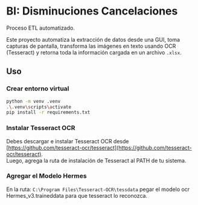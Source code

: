 # BI: Disminuciones Cancelaciones
Proceso ETL automatizado.

Este proyecto automatiza la extracción de datos desde una GUI, toma capturas de pantalla, transforma las imágenes en texto usando OCR (Tesseract) y retorna toda la información cargada en un archivo `.xlsx`.

## Uso

### Crear entorno virtual

```bash
python -m venv .venv
.\.venv\scripts\activate
pip install -r requirements.txt
```

### Instalar Tesseract OCR

Debes descargar e instalar Tesseract OCR desde [https://github.com/tesseract-ocr/tesseract](https://github.com/tesseract-ocr/tesseract).  
Luego, agrega la ruta de instalación de Tesseract al PATH de tu sistema.


### Agregar el Modelo Hermes 
En la ruta: `C:\Program Files\Tesseract-OCR\tessdata` pegar el modelo ocr Hermes_v3.traineddata para que tesseract lo reconozca. 

